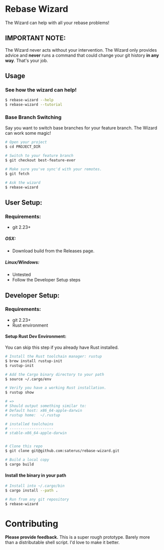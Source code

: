 # Rebase Wizard

The Wizard can help with all your rebase problems!

## IMPORTANT NOTE:

The Wizard never acts without your intervention. The Wizard only provides advice and **never** runs a command that could change your git history **in any way**. That's your job.

## Usage

### See how the wizard can help!
```bash
$ rebase-wizard --help
$ rebase-wizard --tutorial
```

### Base Branch Switching

Say you want to switch base branches for your feature branch. The Wizard can work some magic!

```bash
# Open your project
$ cd PROJECT_DIR

# Switch to your feature branch
$ git checkout best-feature-ever

# Make sure you've sync'd with your remotes.
$ git fetch

# Ask the wizard
$ rebase-wizard
```

## User Setup:

### Requirements:
* git 2.23+

##### OSX:
* Download build from the Releases page.

##### Linux/Windows:
* Untested
* Follow the Developer Setup steps

## Developer Setup:

### Requirements:
* git 2.23+
* Rust environment

#### Setup Rust Dev Environment:

You can skip this step if you already have Rust installed.

```bash
# Install the Rust toolchain manager: rustup
$ brew install rustup-init
$ rustup-init

# Add the Cargo binary directory to your path
$ source ~/.cargo/env

# Verify you have a working Rust installation.
$ rustup show

# =>
# Should output something similar to:
# Default host: x86_64-apple-darwin
# rustup home:  ~/.rustup

# installed toolchains
# --------------------
# stable-x86_64-apple-darwin


# Clone this repo
$ git clone git@github.com:saterus/rebase-wizard.git

# Build a local copy
$ cargo build
```

#### Install the binary in your path
```bash
# Install into ~/.cargo/bin
$ cargo install --path .

# Run from any git repository
$ rebase-wizard
```

# Contributing

**Please provide feedback.** This is a super rough prototype. Barely more than
a distributable shell script. I'd love to make it better.
